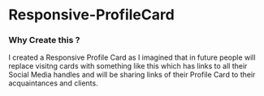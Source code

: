 # Responsive-ProfileCard

### Why Create this ?
I created a Responsive Profile Card as I imagined that in future people will replace visitng cards with something like this which has links to all their Social Media handles and will be sharing links of their Profile Card to their acquaintances and clients. 
